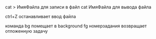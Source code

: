 
cat > ИмяФайла для записи в файл
cat ИмяФайла для вывода файла

ctrl+Z останавливает ввод файла

команда bg помещает в background
fg номерзадания возвращает отложенную задачу